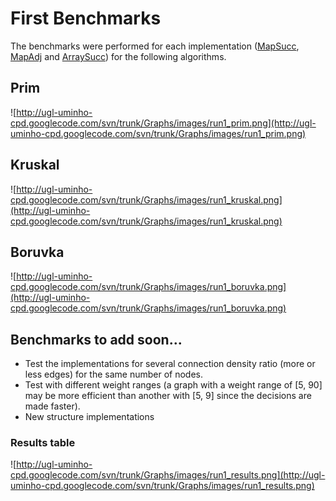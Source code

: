 # First Benchmarks #
The benchmarks were performed for each implementation ([MapSucc](http://code.google.com/p/ugl-uminho-cpd/wiki/GraphMapSucc), [MapAdj](http://code.google.com/p/ugl-uminho-cpd/wiki/GraphMapAdj) and [ArraySucc](http://code.google.com/p/ugl-uminho-cpd/wiki/GraphArraySucc)) for the following algorithms.
## Prim ##
![http://ugl-uminho-cpd.googlecode.com/svn/trunk/Graphs/images/run1_prim.png](http://ugl-uminho-cpd.googlecode.com/svn/trunk/Graphs/images/run1_prim.png)
## Kruskal ##
![http://ugl-uminho-cpd.googlecode.com/svn/trunk/Graphs/images/run1_kruskal.png](http://ugl-uminho-cpd.googlecode.com/svn/trunk/Graphs/images/run1_kruskal.png)
## Boruvka ##
![http://ugl-uminho-cpd.googlecode.com/svn/trunk/Graphs/images/run1_boruvka.png](http://ugl-uminho-cpd.googlecode.com/svn/trunk/Graphs/images/run1_boruvka.png)

## Benchmarks to add soon... ##

  * Test the implementations for several connection density ratio (more or less edges) for the same number of nodes.
  * Test with different weight ranges (a graph with a weight range of [5, 90] may be more efficient than another with [5, 9] since the decisions are made faster).
  * New structure implementations

### Results table ###
![http://ugl-uminho-cpd.googlecode.com/svn/trunk/Graphs/images/run1_results.png](http://ugl-uminho-cpd.googlecode.com/svn/trunk/Graphs/images/run1_results.png)